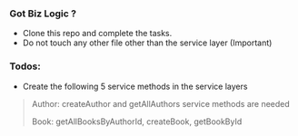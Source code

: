 ### Got Biz Logic ?
- Clone this repo and complete the tasks. 
- Do not touch any other file other than the service layer (Important)

### Todos:
- Create the following 5 service methods in the service layers
> Author: createAuthor and getAllAuthors service methods are needed 
>
> Book: getAllBooksByAuthorId, createBook, getBookById
